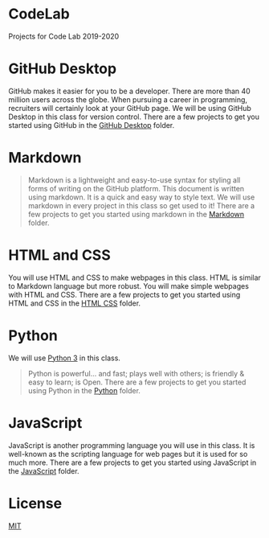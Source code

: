 # CodeLab
 Projects for Code Lab 2019-2020

# GitHub Desktop

GitHub makes it easier for you to be a developer. There are more than 40 million users across the globe. When pursuing a career in programming, recruiters will certainly look at your GitHub page. We will be using GitHub Desktop in this class for version control.
There are a few projects to get you started using GitHub in the [GitHub Desktop](/GitHub_Desktop/) folder.

# Markdown

> Markdown is a lightweight and easy-to-use syntax for styling all forms of writing on the GitHub platform.
This document is written using markdown. It is a quick and easy way to style text. We will use markdown in every project in this class so get used to it!
There are a few projects to get you started using markdown in the [Markdown](/Markdown/) folder.

 # HTML and CSS

You will use HTML and CSS to make webpages in this class. HTML is similar to Markdown language but more robust. You will make simple webpages with HTML and CSS.
There are a few projects to get you started using HTML and CSS in the [HTML CSS](/HTML_CSS/) folder.

 # Python

We will use [Python 3](https://docs.python.org/3/) in this class.
> Python is powerful... and fast;
> plays well with others;
> is friendly & easy to learn;
> is Open.
There are a few projects to get you started using Python in the [Python](/Python/) folder.

 # JavaScript

JavaScript is another programming language you will use in this class. It is well-known as the scripting language for web pages but it is used for so much more.
There are a few projects to get you started using JavaScript in the [JavaScript](/JavaScript/) folder.

# License

[MIT](/LICENSE)
